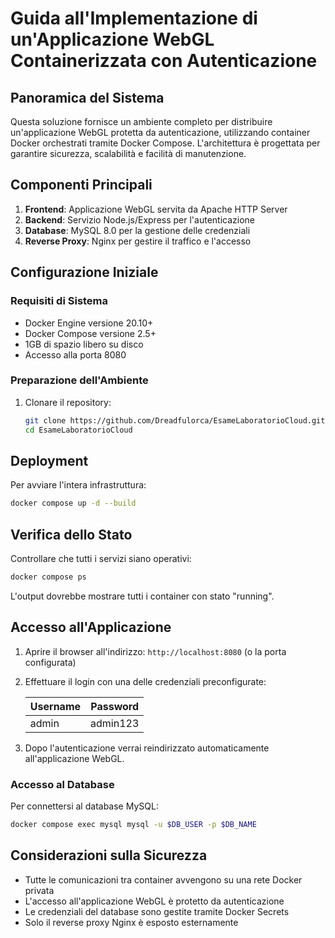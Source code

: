 # Guida all'Implementazione di un'Applicazione WebGL Containerizzata con Autenticazione

## Panoramica del Sistema

Questa soluzione fornisce un ambiente completo per distribuire un'applicazione WebGL protetta da autenticazione, utilizzando container Docker orchestrati tramite Docker Compose. L'architettura è progettata per garantire sicurezza, scalabilità e facilità di manutenzione.

## Componenti Principali

1. **Frontend**: Applicazione WebGL servita da Apache HTTP Server
2. **Backend**: Servizio Node.js/Express per l'autenticazione
3. **Database**: MySQL 8.0 per la gestione delle credenziali
4. **Reverse Proxy**: Nginx per gestire il traffico e l'accesso

## Configurazione Iniziale

### Requisiti di Sistema
- Docker Engine versione 20.10+
- Docker Compose versione 2.5+
- 1GB di spazio libero su disco
- Accesso alla porta 8080

### Preparazione dell'Ambiente

1. Clonare il repository:
   ```bash
   git clone https://github.com/Dreadfulorca/EsameLaboratorioCloud.git
   cd EsameLaboratorioCloud
   ```

## Deployment

Per avviare l'intera infrastruttura:
```bash
docker compose up -d --build
```

## Verifica dello Stato

Controllare che tutti i servizi siano operativi:
```bash
docker compose ps
```

L'output dovrebbe mostrare tutti i container con stato "running".

## Accesso all'Applicazione

1. Aprire il browser all'indirizzo: `http://localhost:8080` (o la porta configurata)
2. Effettuare il login con una delle credenziali preconfigurate:

   | Username | Password   |
   |----------|------------|
   | admin    | admin123   |

3. Dopo l'autenticazione verrai reindirizzato automaticamente all'applicazione WebGL.

### Accesso al Database

Per connettersi al database MySQL:
```bash
docker compose exec mysql mysql -u $DB_USER -p $DB_NAME
```

## Considerazioni sulla Sicurezza

- Tutte le comunicazioni tra container avvengono su una rete Docker privata
- L'accesso all'applicazione WebGL è protetto da autenticazione
- Le credenziali del database sono gestite tramite Docker Secrets
- Solo il reverse proxy Nginx è esposto esternamente
